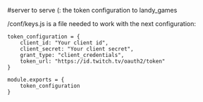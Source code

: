 #server to serve (: the token configuration to landy_games

/conf/keys.js is a file needed to work with the next configuration:

```
token_configuration = {
    client_id: "Your client id",
    client_secret: "Your client secret",
    grant_type: "client_credentials",
    token_url: "https://id.twitch.tv/oauth2/token"
}

module.exports = {
    token_configuration
}
```